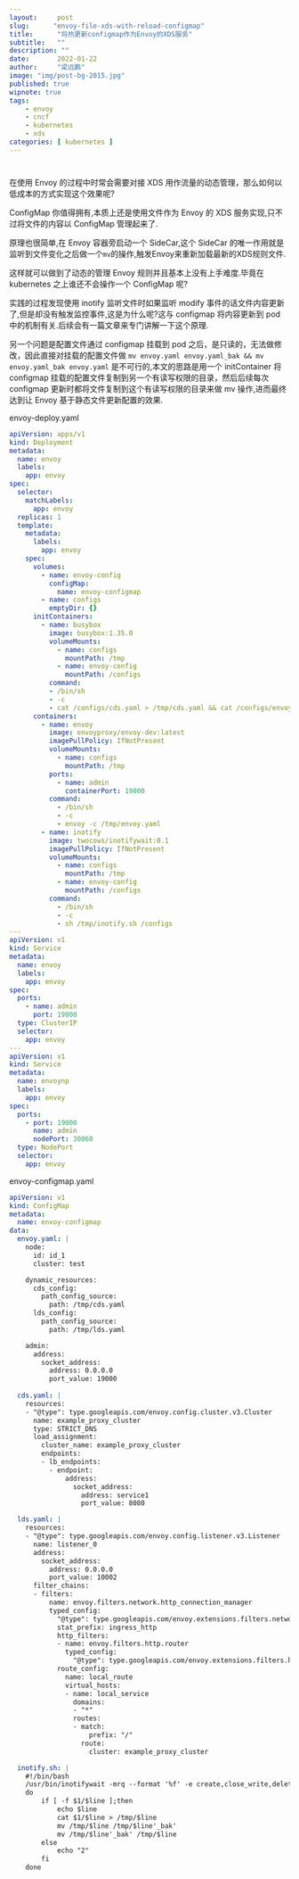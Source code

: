 ```yaml
---
layout:     post 
slug:      "envoy-file-xds-with-reload-configmap"
title:      "将热更新configmap作为Envoy的XDS服务"
subtitle:   ""
description: ""
date:       2022-01-22
author:     "梁远鹏"
image: "img/post-bg-2015.jpg"
published: true
wipnote: true
tags:
    - envoy 
    - cncf
    - kubernetes
    - xds
categories: [ kubernetes ]
---
```


# 

在使用 Envoy 的过程中时常会需要对接 XDS 用作流量的动态管理，那么如何以低成本的方式实现这个效果呢?  

ConfigMap 你值得拥有,本质上还是使用文件作为 Envoy 的 XDS 服务实现,只不过将文件的内容以 ConfigMap 管理起来了.  

原理也很简单,在 Envoy 容器旁启动一个 SideCar,这个 SideCar 的唯一作用就是监听到文件变化之后做一个`mv`的操作,触发Envoy来重新加载最新的XDS规则文件.  

这样就可以做到了动态的管理 Envoy 规则并且基本上没有上手难度.毕竟在 kubernetes 之上谁还不会操作一个 ConfigMap 呢?
 
实践的过程发现使用 inotify 监听文件时如果监听 modify 事件的话文件内容更新了,但是却没有触发监控事件,这是为什么呢?这与 configmap 将内容更新到 pod 中的机制有关.后续会有一篇文章来专门讲解一下这个原理.


另一个问题是配置文件通过 configmap 挂载到 pod 之后，是只读的，无法做修改，因此直接对挂载的配置文件做 `mv envoy.yaml envoy.yaml_bak && mv envoy.yaml_bak envoy.yaml` 是不可行的,本文的思路是用一个 initContainer 将 configmap 挂载的配置文件复制到另一个有读写权限的目录，然后后续每次 configmap 更新时都将文件复制到这个有读写权限的目录来做 mv 操作,进而最终达到让 Envoy 基于静态文件更新配置的效果.


envoy-deploy.yaml
```yaml
apiVersion: apps/v1
kind: Deployment
metadata:
  name: envoy
  labels:
    app: envoy
spec:
  selector:
    matchLabels:
      app: envoy
  replicas: 1
  template:
    metadata:
      labels:
        app: envoy
    spec:
      volumes:
        - name: envoy-config
          configMap:
            name: envoy-configmap
        - name: configs
          emptyDir: {}
      initContainers:
        - name: busybox
          image: busybox:1.35.0
          volumeMounts:
            - name: configs
              mountPath: /tmp
            - name: envoy-config
              mountPath: /configs
          command: 
          - /bin/sh
          - -c 
          - cat /configs/cds.yaml > /tmp/cds.yaml && cat /configs/envoy.yaml > /tmp/envoy.yaml && cat /configs/inotify.sh >  /tmp/inotify.sh  && cat /configs/lds.yaml > /tmp/lds.yaml
      containers:
        - name: envoy
          image: envoyproxy/envoy-dev:latest
          imagePullPolicy: IfNotPresent
          volumeMounts:
            - name: configs
              mountPath: /tmp
          ports:
            - name: admin
              containerPort: 19000
          command: 
            - /bin/sh
            - -c
            - envoy -c /tmp/envoy.yaml
        - name: inotify
          image: twocows/inotifywait:0.1
          imagePullPolicy: IfNotPresent
          volumeMounts:
            - name: configs
              mountPath: /tmp
            - name: envoy-config
              mountPath: /configs
          command: 
            - /bin/sh
            - -c
            - sh /tmp/inotify.sh /configs
---
apiVersion: v1
kind: Service
metadata:
  name: envoy
  labels:
    app: envoy
spec:
  ports:
    - name: admin
      port: 19000
  type: ClusterIP
  selector:
    app: envoy
---
apiVersion: v1
kind: Service
metadata:
  name: envoynp
  labels:
    app: envoy
spec:
  ports:
    - port: 19000
      name: admin
      nodePort: 30060
  type: NodePort
  selector:
    app: envoy
```

envoy-configmap.yaml
```yaml
apiVersion: v1
kind: ConfigMap
metadata:
  name: envoy-configmap
data:
  envoy.yaml: |
    node:
      id: id_1
      cluster: test

    dynamic_resources:
      cds_config:
        path_config_source:
          path: /tmp/cds.yaml
      lds_config:
        path_config_source:
          path: /tmp/lds.yaml

    admin:
      address:
        socket_address:
          address: 0.0.0.0
          port_value: 19000
      
  cds.yaml: |
    resources:
    - "@type": type.googleapis.com/envoy.config.cluster.v3.Cluster
      name: example_proxy_cluster
      type: STRICT_DNS
      load_assignment:
        cluster_name: example_proxy_cluster
        endpoints:
        - lb_endpoints:
          - endpoint:
              address:
                socket_address:
                  address: service1
                  port_value: 8080

  lds.yaml: |
    resources:
    - "@type": type.googleapis.com/envoy.config.listener.v3.Listener
      name: listener_0
      address:
        socket_address:
          address: 0.0.0.0
          port_value: 10002
      filter_chains:
      - filters:
          name: envoy.filters.network.http_connection_manager
          typed_config:
            "@type": type.googleapis.com/envoy.extensions.filters.network.http_connection_manager.v3.HttpConnectionManager
            stat_prefix: ingress_http
            http_filters:
            - name: envoy.filters.http.router
              typed_config:
                "@type": type.googleapis.com/envoy.extensions.filters.http.router.v3.Router
            route_config:
              name: local_route
              virtual_hosts:
              - name: local_service
                domains:
                - "*"
                routes:
                - match:
                    prefix: "/"
                  route:
                    cluster: example_proxy_cluster

  inotify.sh: |
    #!/bin/bash
    /usr/bin/inotifywait -mrq --format '%f' -e create,close_write,delete $1  | while read line
    do
        if [ -f $1/$line ];then
            echo $line
            cat $1/$line > /tmp/$line
            mv /tmp/$line /tmp/$line'_bak'
            mv /tmp/$line'_bak' /tmp/$line
        else
            echo "2"
        fi
    done
```

